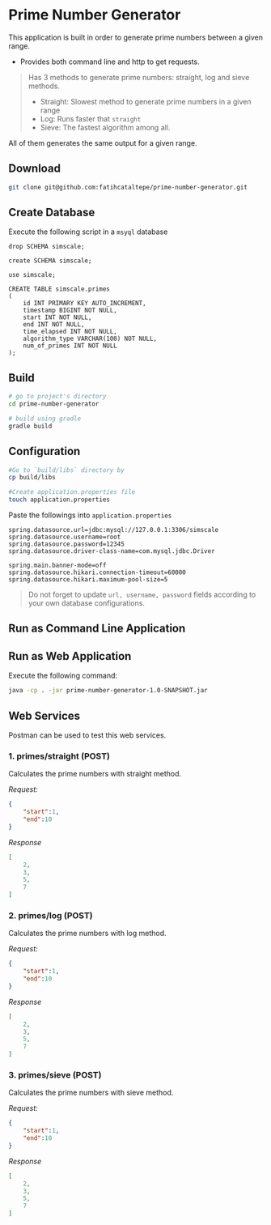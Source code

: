 # Prime Number Generator

This application is built in order to generate prime numbers between a given range.

- Provides both command line and http to get requests.

> Has 3 methods to generate prime numbers: straight, log and sieve methods.
> - Straight: Slowest method to generate prime numbers in a given range
> - Log: Runs faster that `straight`
> - Sieve: The fastest algorithm among all.

All of them generates the same output for a given range.

## Download

```bash
git clone git@github.com:fatihcataltepe/prime-number-generator.git
```


## Create Database

Execute the following script in a `msyql` database

```mysql
drop SCHEMA simscale;

create SCHEMA simscale;

use simscale;

CREATE TABLE simscale.primes
(
    id INT PRIMARY KEY AUTO_INCREMENT,
    timestamp BIGINT NOT NULL,
    start INT NOT NULL,
    end INT NOT NULL,
    time_elapsed INT NOT NULL,
    algorithm_type VARCHAR(100) NOT NULL,
    num_of_primes INT NOT NULL
);
```


## Build

```bash
# go to project's directory
cd prime-number-generator

# build using gradle
gradle build
```
## Configuration

```bash
#Go to `build/libs` directory by
cp build/libs

#Create application.properties file
touch application.properties
```

Paste the followings into `application.properties`
```text
spring.datasource.url=jdbc:mysql://127.0.0.1:3306/simscale 
spring.datasource.username=root
spring.datasource.password=12345
spring.datasource.driver-class-name=com.mysql.jdbc.Driver

spring.main.banner-mode=off
spring.datasource.hikari.connection-timeout=60000
spring.datasource.hikari.maximum-pool-size=5
```

> Do not forget to update `url, username, password` fields according to your own database configurations.

## Run as Command Line Application




## Run as Web Application

Execute the following command:

```bash
java -cp . -jar prime-number-generator-1.0-SNAPSHOT.jar  
```


## Web Services

Postman can be used to test this web services.

### 1. primes/straight (POST)

Calculates the prime numbers with straight method.

*Request:*

```json
{
	"start":1,
	"end":10
}
```
*Response*

```json
[
    2,
    3,
    5,
    7
]
```

### 2. primes/log (POST)

Calculates the prime numbers with log method.

*Request:*

```json
{
	"start":1,
	"end":10
}
```
*Response*

```json
[
    2,
    3,
    5,
    7
]
```

### 3. primes/sieve (POST)

Calculates the prime numbers with sieve method.

*Request:*

```json
{
	"start":1,
	"end":10
}
```
*Response*

```json
[
    2,
    3,
    5,
    7
]
```